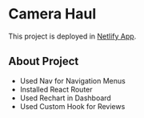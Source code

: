 # Camera Haul

This project is deployed in [Netlify App](https://coruscating-platypus-fadd4d.netlify.app/).

## About Project

* Used Nav for Navigation Menus
* Installed React Router
* Used Rechart in Dashboard
* Used Custom Hook for Reviews